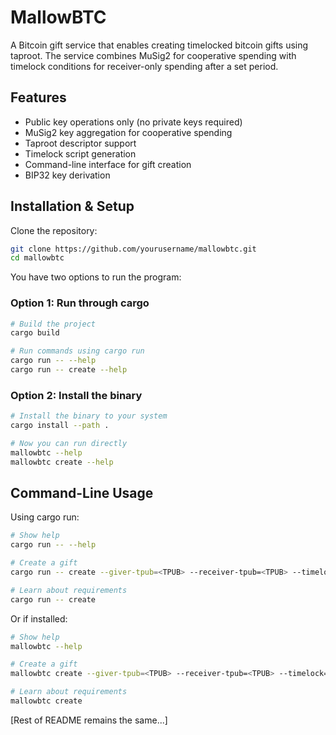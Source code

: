 # MallowBTC

A Bitcoin gift service that enables creating timelocked bitcoin gifts using taproot. The service combines MuSig2 for cooperative spending with timelock conditions for receiver-only spending after a set period.

## Features

- Public key operations only (no private keys required)
- MuSig2 key aggregation for cooperative spending
- Taproot descriptor support
- Timelock script generation
- Command-line interface for gift creation
- BIP32 key derivation

## Installation & Setup

Clone the repository:
```bash
git clone https://github.com/yourusername/mallowbtc.git
cd mallowbtc
```

You have two options to run the program:

### Option 1: Run through cargo
```bash
# Build the project
cargo build

# Run commands using cargo run
cargo run -- --help
cargo run -- create --help
```

### Option 2: Install the binary
```bash
# Install the binary to your system
cargo install --path .

# Now you can run directly
mallowbtc --help
mallowbtc create --help
```

## Command-Line Usage

Using cargo run:
```bash
# Show help
cargo run -- --help

# Create a gift
cargo run -- create --giver-tpub=<TPUB> --receiver-tpub=<TPUB> --timelock=52560

# Learn about requirements
cargo run -- create
```

Or if installed:
```bash
# Show help
mallowbtc --help

# Create a gift
mallowbtc create --giver-tpub=<TPUB> --receiver-tpub=<TPUB> --timelock=52560

# Learn about requirements
mallowbtc create
```

[Rest of README remains the same...]